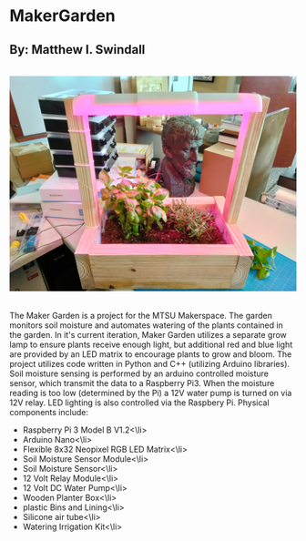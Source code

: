 # MakerGarden

<h2>By: Matthew I. Swindall</h2>
<br>
<div><img src="images/img1.jpg" /><div>
<br>
<p>
The Maker Garden is a project for the MTSU Makerspace. The garden monitors soil moisture and automates watering of the plants contained in the garden. In it's current iteration, Maker Garden utilizes a separate grow lamp to ensure plants receive enough light, but additional red and blue light are provided by an LED matrix to encourage plants to grow and bloom. The project utilizes code written in Python and C++ (utilizing Arduino libraries). Soil moisture sensing is performed by an arduino controlled moisture sensor, which transmit the data to a Raspberry Pi3. When the moisture reading is too low (determined by the Pi) a 12V water pump is turned on via 12V relay. LED lighting is also controlled via the Raspbery Pi. Physical components include:
<ul>
  <li>Raspberry Pi 3 Model B V1.2<\li>
  <li>Arduino Nano<\li>
  <li>Flexible 8x32 Neopixel RGB LED Matrix<\li>
  <li>Soil Moisture Sensor Module<\li>
  <li>Soil Moisture Sensor<\li>
  <li>12 Volt Relay Module<\li>
  <li>12 Volt DC Water Pump<\li>
  <li>Wooden Planter Box<\li>
  <li>plastic Bins and Lining<\li>
  <li>Silicone air tube<\li>
  <li>Watering Irrigation Kit<\li>
</ul>
</p>
